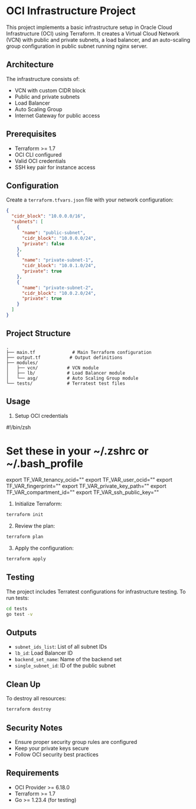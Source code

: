 # OCI Infrastructure Project

This project implements a basic infrastructure setup in Oracle Cloud Infrastructure (OCI) using Terraform. It creates a Virtual Cloud Network (VCN) with public and private subnets, a load balancer, and an auto-scaling group configuration in public subnet running nginx server.

## Architecture

The infrastructure consists of:
- VCN with custom CIDR block
- Public and private subnets
- Load Balancer
- Auto Scaling Group
- Internet Gateway for public access

## Prerequisites

- Terraform >= 1.7
- OCI CLI configured
- Valid OCI credentials
- SSH key pair for instance access

## Configuration

Create a `terraform.tfvars.json` file with your network configuration:
```json
{
  "cidr_block": "10.0.0.0/16",
  "subnets": [
    {
      "name": "public-subnet",
      "cidr_block": "10.0.0.0/24",
      "private": false
    },
    {
      "name": "private-subnet-1",
      "cidr_block": "10.0.1.0/24",
      "private": true
    },
    {
      "name": "private-subnet-2",
      "cidr_block": "10.0.2.0/24",
      "private": true
    }
  ]
}
```

## Project Structure

```
.
├── main.tf              # Main Terraform configuration
├── output.tf           # Output definitions
├── modules/
│   ├── vcn/           # VCN module
│   ├── lb/            # Load Balancer module
│   └── asg/           # Auto Scaling Group module
└── tests/             # Terratest test files
```

## Usage

1. Setup OCI credentials

#!/bin/zsh
# Set these in your ~/.zshrc or ~/.bash_profile
export TF_VAR_tenancy_ocid=""
export TF_VAR_user_ocid=""
export TF_VAR_fingerprint=""
export TF_VAR_private_key_path=""
export TF_VAR_compartment_id=""
export TF_VAR_ssh_public_key=""


1. Initialize Terraform:
```bash
terraform init
```

2. Review the plan:
```bash
terraform plan
```

3. Apply the configuration:
```bash
terraform apply
```

## Testing

The project includes Terratest configurations for infrastructure testing. To run tests:

```bash
cd tests
go test -v
```

## Outputs

- `subnet_ids_list`: List of all subnet IDs
- `lb_id`: Load Balancer ID
- `backend_set_name`: Name of the backend set
- `single_subnet_id`: ID of the public subnet

## Clean Up

To destroy all resources:

```bash
terraform destroy
```

## Security Notes

- Ensure proper security group rules are configured
- Keep your private keys secure
- Follow OCI security best practices

## Requirements

- OCI Provider >= 6.18.0
- Terraform >= 1.7
- Go >= 1.23.4 (for testing)

